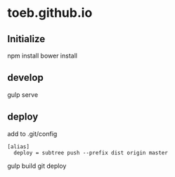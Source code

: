 # toeb.github.io

## Initialize

npm install
bower install


## develop

gulp serve


## deploy

add to .git/config 
```
[alias]
  deploy = subtree push --prefix dist origin master
```
gulp build
git deploy